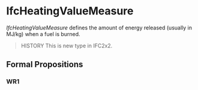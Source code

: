 # IfcHeatingValueMeasure

_IfcHeatingValueMeasure_ defines the amount of energy released (usually in MJ/kg) when a fuel is burned.
<!-- end of short definition -->


> HISTORY This is new type in IFC2x2.

## Formal Propositions

### WR1

